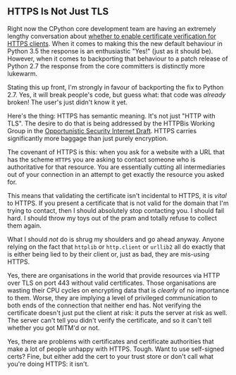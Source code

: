 ## HTTPS Is Not Just TLS

Right now the CPython core development team are having an extremely lengthy
conversation about
[whether to enable certificate verification for HTTPS clients](https://mail.python.org/pipermail/python-dev/2014-August/136034.html).
When it comes to making this the new default behaviour in Python 3.5 the
response is an enthusiastic "Yes!" (just as it should be). However, when it
comes to backporting that behaviour to a patch release of Python 2.7 the
response from the core committers is distinctly more lukewarm.

Stating this up front, I'm strongly in favour of backporting the fix to Python
2.7. Yes, it will break people's code, but guess what: that code was *already*
broken! The user's just didn't know it yet.

Here's the thing: HTTPS has semantic meaning. It's not just "HTTP with TLS".
The desire to do that is being addressed by the HTTPBis Working Group in the
[Opportunistic Security Internet Draft](https://tools.ietf.org/html/draft-ietf-httpbis-http2-encryption-00).
HTTPS carries significantly more baggage than just purely encryption.

The covenant of HTTPS is this: when you ask for a website with a URL that has
the scheme `HTTPS` you are asking to contact someone who is authoritative for
that resource. You are essentially cutting all intermediaries out of your
connection in an attempt to get exactly the resource you asked for.

This means that validating the certificate isn't incidental to HTTPS, it is
*vital* to HTTPS. If you present a certificate that is not valid for the domain
that I'm trying to contact, then I should absolutely stop contacting you. I
should fail hard. I should throw my toys out of the pram and totally refuse to
collect them again.

What I should *not* do is shrug my shoulders and go ahead anyway. Anyone
relying on the fact that `httplib` or `http.client` or `urllib2` all do exactly
that is either being lied to by their client or, just as bad, they are
mis-using HTTPS.

Yes, there are organisations in the world that provide resources via HTTP over
TLS on port 443 without valid certificates. Those organisations are wasting
their CPU cycles on encrypting data that is *clearly* of no importance to them.
Worse, they are implying a level of privileged communication to both ends of
the connection that neither end has. Not verifying the certificate doesn't just
put the client at risk: it puts the server at risk as well. The server can't
tell you didn't verify the certificate, and so it can't tell whether you got
MITM'd or not.

Yes, there are problems with certificates and certificate authorities that make
a lot of people unhappy with HTTPS. Tough. Want to use self-signed certs? Fine,
but either add the cert to your trust store or don't call what you're doing
HTTPS: it isn't.
